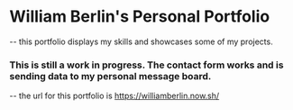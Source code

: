 # William Berlin's Personal Portfolio

-- this portfolio displays my skills and showcases some of my projects.

### This is still a work in progress. The contact form works and is sending data to my personal message board.

-- the url for this portfolio is <a>https://williamberlin.now.sh/</a>